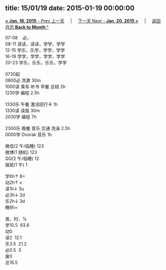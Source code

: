 title: 15/01/19
date: 2015-01-19 00:00:00
---
[**< Jan. 18, 2015** - Prev 上一天](/lifelogs/2015/01/d18.html) &nbsp; &nbsp; | &nbsp; &nbsp; [下一天 Next - **Jan. 20, 2015 >**](/lifelogs/2015/01/d20.html) &nbsp; &nbsp; |  &nbsp; &nbsp; [返回月历 **Back to Month ^**](/lifelogs/2015/01/index.html)
<br/><div>07-08    必，</div><div>08-11 读读，读读，学学，学学</div><div>12-15 学乐，乐学，学学，学学<br/>16-19 学学，学学，学学，学学<br/>20-23 学乐，乐乐，乐乐，学学<div><br/></div>0730起<br/>0800必 洗漱 30m<br/>1000读 乘车 听书 早餐 总结 2h<br/>1230学 编程 2.5h<div><br/></div>1330乐 午餐 激活招行卡 1h</div><div>1330读 读报 30m</div><div>2030学 编程 7h<br/></div><div><br/></div><div>2300乐 晚餐 音乐 交通 洗澡 2.5h<br/>0000学 Dvorak 音乐 1h</div><div><br/></div><div><div>微信(2 午/临睡) 123</div>微博(1 随机) 123<br/>QQ(2 午/临睡) 12<br/>报纸(1 午) 1<div><br/></div>学6h↑ 8=<br/>动2h↑ x<br/>读1h↓ 3u<br/>必3h↓ 2d<br/>乐2h↓ 3d<br/>睡8h=<div><br/></div>类，时，%<br/>学10.5  63.6<br/>动0<br/>读2  12.1<br/>乐3.5  21.2<br/>必0.5  3<br/>废0<br/>总16.5</div>